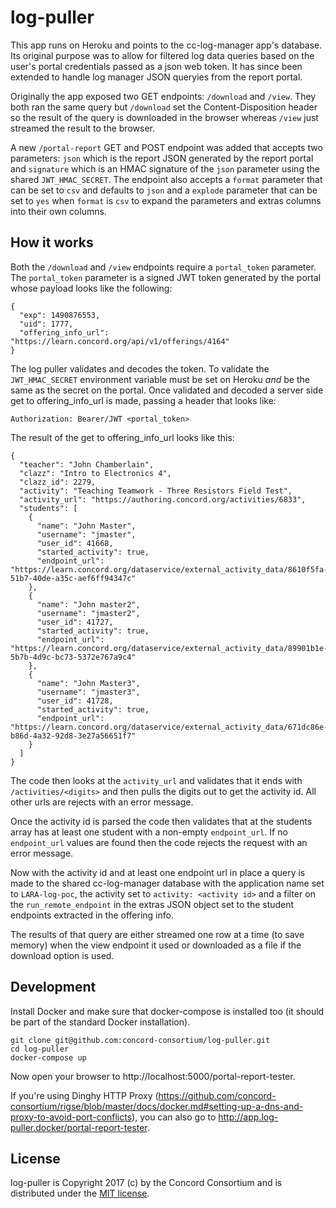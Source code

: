 # log-puller

This app runs on Heroku and points to the cc-log-manager app's database.  Its original purpose
was to allow for filtered log data queries based on the user's portal credentials passed as a json web token.  It has since been extended to handle log manager JSON queryies from the report portal.

Originally the app exposed two GET endpoints: `/download` and `/view`.  They both ran the same
query but `/download` set the Content-Disposition header so the result of the query
is downloaded in the browser whereas `/view` just streamed the result to the browser.

A new `/portal-report` GET and POST endpoint was added that accepts two parameters: `json` which is the report
JSON generated by the report portal and `signature` which is an HMAC signature of the `json`
parameter using the shared `JWT_HMAC_SECRET`.  The endpoint also accepts a `format` parameter that
can be set to `csv` and defaults to `json` and a `explode` parameter that can be set to `yes` when
`format` is `csv` to expand the parameters and extras columns into their own columns.

## How it works

Both the `/download` and `/view` endpoints require a `portal_token` parameter.  The
`portal_token` parameter is a signed JWT token generated by the portal whose payload
looks like the following:

```
{
  "exp": 1490876553,
  "uid": 1777,
  "offering_info_url": "https://learn.concord.org/api/v1/offerings/4164"
}
```

The log puller validates and decodes the token.  To validate the `JWT_HMAC_SECRET` environment variable
must be set on Heroku *and* be the same as the secret on the portal.  Once validated and decoded a server side
get to offering_info_url is made, passing a header that looks like:

```
Authorization: Bearer/JWT <portal_token>
```

The result of the get to offering_info_url looks like this:

```
{
  "teacher": "John Chamberlain",
  "clazz": "Intro to Electronics 4",
  "clazz_id": 2279,
  "activity": "Teaching Teamwork - Three Resistors Field Test",
  "activity_url": "https://authoring.concord.org/activities/6833",
  "students": [
    {
      "name": "John Master",
      "username": "jmaster",
      "user_id": 41668,
      "started_activity": true,
      "endpoint_url": "https://learn.concord.org/dataservice/external_activity_data/8610f5fa-51b7-40de-a35c-aef6ff94347c"
    },
    {
      "name": "John master2",
      "username": "jmaster2",
      "user_id": 41727,
      "started_activity": true,
      "endpoint_url": "https://learn.concord.org/dataservice/external_activity_data/89901b1e-5b7b-4d9c-bc73-5372e767a9c4"
    },
    {
      "name": "John Master3",
      "username": "jmaster3",
      "user_id": 41728,
      "started_activity": true,
      "endpoint_url": "https://learn.concord.org/dataservice/external_activity_data/671dc86e-b86d-4a32-92d8-3e27a56651f7"
    }
  ]
}
```

The code then looks at the `activity_url` and validates that it ends with `/activities/<digits>` and then pulls the
digits out to get the activity id.  All other urls are rejects with an error message.

Once the activity id is parsed the code then validates that at the students array has at least one student with a
non-empty `endpoint_url`.  If no `endpoint_url` values are found then the code rejects the request with an error message.

Now with the activity id and at least one endpoint url in place a query is made to the shared cc-log-manager database
with the application name set to `LARA-log-poc`, the activity set to `activity: <activity id>` and a filter on the
`run_remote_endpoint` in the extras JSON object set to the student endpoints extracted in the offering info.

The results of that query are either streamed one row at a time (to save memory) when the view endpoint it used or
downloaded as a file if the download option is used.

## Development

Install Docker and make sure that docker-compose is installed too (it should be part of the standard Docker installation).

```
git clone git@github.com:concord-consortium/log-puller.git
cd log-puller
docker-compose up 
```

Now open your browser to http://localhost:5000/portal-report-tester.

If you're using Dinghy HTTP Proxy (https://github.com/concord-consortium/rigse/blob/master/docs/docker.md#setting-up-a-dns-and-proxy-to-avoid-port-conflicts), 
you can also go to http://app.log-puller.docker/portal-report-tester.  


## License

log-puller is Copyright 2017 (c) by the Concord Consortium and is distributed under the [MIT license](http://www.opensource.org/licenses/MIT).

